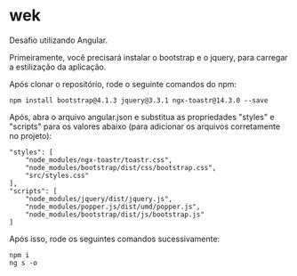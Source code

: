 # wek
Desafio utilizando Angular.

Primeiramente, você precisará instalar o bootstrap e o jquery, para carregar a estilização da aplicação.

Após clonar o repositório, rode o seguinte comandos do npm:

    npm install bootstrap@4.1.3 jquery@3.3.1 ngx-toastr@14.3.0 --save

Após, abra o arquivo angular.json e substitua as propriedades "styles" e "scripts" para os valores abaixo (para adicionar os arquivos corretamente no projeto):

    "styles": [
        "node_modules/ngx-toastr/toastr.css",
        "node_modules/bootstrap/dist/css/bootstrap.css",
        "src/styles.css"
    ],
    "scripts": [
        "node_modules/jquery/dist/jquery.js",
        "node_modules/popper.js/dist/umd/popper.js",
        "node_modules/bootstrap/dist/js/bootstrap.js"
    ]

Após isso, rode os seguintes comandos sucessivamente:

    npm i
    ng s -o